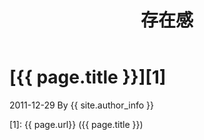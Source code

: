 ﻿---
layout: post
title: 存在感
description: 存在感对于每个人的生活有多么的重要，可能平时并不是太关注，其实他就是生活的全部
category: blog
---

# [{{ page.title }}][1]
2011-12-29 By {{ site.author_info }}





[Chentc]:    http://chentc.info  "chentc.info"
[1]:    {{ page.url}}  ({{ page.title }})
